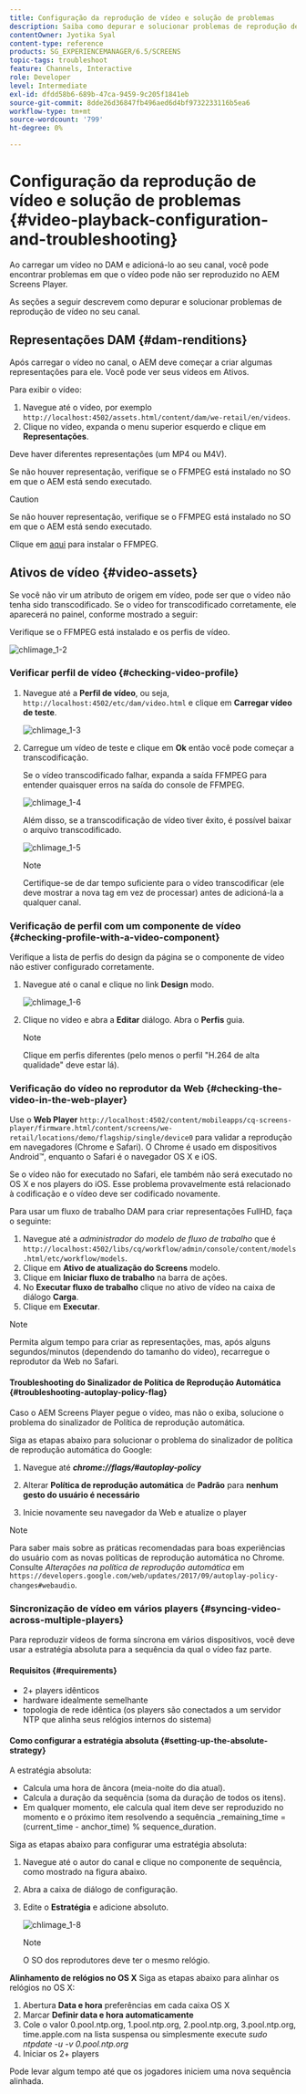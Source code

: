 ```yaml
---
title: Configuração da reprodução de vídeo e solução de problemas
description: Saiba como depurar e solucionar problemas de reprodução de vídeo no seu canal do AEM Screens.
contentOwner: Jyotika Syal
content-type: reference
products: SG_EXPERIENCEMANAGER/6.5/SCREENS
topic-tags: troubleshoot
feature: Channels, Interactive
role: Developer
level: Intermediate
exl-id: dfdd58b6-689b-47ca-9459-9c205f1841eb
source-git-commit: 8dde26d36847fb496aed6d4bf9732233116b5ea6
workflow-type: tm+mt
source-wordcount: '799'
ht-degree: 0%

---
```


# Configuração da reprodução de vídeo e solução de problemas {#video-playback-configuration-and-troubleshooting}

Ao carregar um vídeo no DAM e adicioná-lo ao seu canal, você pode encontrar problemas em que o vídeo pode não ser reproduzido no AEM Screens Player.

As seções a seguir descrevem como depurar e solucionar problemas de reprodução de vídeo no seu canal.

## Representações DAM {#dam-renditions}

Após carregar o vídeo no canal, o AEM deve começar a criar algumas representações para ele. Você pode ver seus vídeos em Ativos.

Para exibir o vídeo:

1. Navegue até o vídeo, por exemplo `http://localhost:4502/assets.html/content/dam/we-retail/en/videos`.
1. Clique no vídeo, expanda o menu superior esquerdo e clique em **Representações**.

Deve haver diferentes representações (um MP4 ou M4V).

Se não houver representação, verifique se o FFMPEG está instalado no SO em que o AEM está sendo executado.

>[!CAUTION]
>
>Se não houver representação, verifique se o FFMPEG está instalado no SO em que o AEM está sendo executado.
>
>Clique em [aqui](https://www.ffmpeg.org/download.html) para instalar o FFMPEG.

## Ativos de vídeo {#video-assets}

Se você não vir um atributo de origem em vídeo, pode ser que o vídeo não tenha sido transcodificado. Se o vídeo for transcodificado corretamente, ele aparecerá no painel, conforme mostrado a seguir:

Verifique se o FFMPEG está instalado e os perfis de vídeo.

![chlimage_1-2](assets/chlimage_1-2.png)

### Verificar perfil de vídeo {#checking-video-profile}

1. Navegue até a **Perfil de vídeo**, ou seja, `http://localhost:4502/etc/dam/video.html` e clique em **Carregar vídeo de teste**.

   ![chlimage_1-3](assets/chlimage_1-3.png)

1. Carregue um vídeo de teste e clique em **Ok** então você pode começar a transcodificação.

   Se o vídeo transcodificado falhar, expanda a saída FFMPEG para entender quaisquer erros na saída do console de FFMPEG.

   ![chlimage_1-4](assets/chlimage_1-4.png)

   Além disso, se a transcodificação de vídeo tiver êxito, é possível baixar o arquivo transcodificado.

   ![chlimage_1-5](assets/chlimage_1-5.png)

   >[!NOTE]
   >
   >Certifique-se de dar tempo suficiente para o vídeo transcodificar (ele deve mostrar a nova tag em vez de processar) antes de adicioná-la a qualquer canal.

### Verificação de perfil com um componente de vídeo {#checking-profile-with-a-video-component}

Verifique a lista de perfis do design da página se o componente de vídeo não estiver configurado corretamente.

1. Navegue até o canal e clique no link **Design** modo.

   ![chlimage_1-6](assets/chlimage_1-6.png)

1. Clique no vídeo e abra a **Editar** diálogo. Abra o **Perfis** guia.

   >[!NOTE]
   >Clique em perfis diferentes (pelo menos o perfil &quot;H.264 de alta qualidade&quot; deve estar lá).

### Verificação do vídeo no reprodutor da Web {#checking-the-video-in-the-web-player}

Use o **Web Player** `http://localhost:4502/content/mobileapps/cq-screens-player/firmware.html/content/screens/we-retail/locations/demo/flagship/single/device0` para validar a reprodução em navegadores (Chrome e Safari). O Chrome é usado em dispositivos Android™, enquanto o Safari é o navegador OS X e iOS.

Se o vídeo não for executado no Safari, ele também não será executado no OS X e nos players do iOS. Esse problema provavelmente está relacionado à codificação e o vídeo deve ser codificado novamente.

Para usar um fluxo de trabalho DAM para criar representações FullHD, faça o seguinte:

1. Navegue até a *administrador do modelo de fluxo de trabalho* que é `http://localhost:4502/libs/cq/workflow/admin/console/content/models.html/etc/workflow/models`.
1. Clique em **Ativo de atualização do Screens** modelo.
1. Clique em **Iniciar fluxo de trabalho** na barra de ações.
1. No **Executar fluxo de trabalho** clique no ativo de vídeo na caixa de diálogo **Carga**.
1. Clique em **Executar**.

>[!NOTE]
>
>Permita algum tempo para criar as representações, mas, após alguns segundos/minutos (dependendo do tamanho do vídeo), recarregue o reprodutor da Web no Safari.

#### Troubleshooting do Sinalizador de Política de Reprodução Automática {#troubleshooting-autoplay-policy-flag}

Caso o AEM Screens Player pegue o vídeo, mas não o exiba, solucione o problema do sinalizador de Política de reprodução automática.

Siga as etapas abaixo para solucionar o problema do sinalizador de política de reprodução automática do Google:

1. Navegue até ***chrome://flags/#autoplay-policy***
1. Alterar **Política de reprodução automática** de **Padrão** para **nenhum gesto do usuário é necessário**

1. Inicie novamente seu navegador da Web e atualize o player

>[!NOTE]
>
>Para saber mais sobre as práticas recomendadas para boas experiências do usuário com as novas políticas de reprodução automática no Chrome. Consulte *Alterações na política de reprodução automática* em `https://developers.google.com/web/updates/2017/09/autoplay-policy-changes#webaudio`.

### Sincronização de vídeo em vários players {#syncing-video-across-multiple-players}

Para reproduzir vídeos de forma síncrona em vários dispositivos, você deve usar a estratégia absoluta para a sequência da qual o vídeo faz parte.

#### Requisitos {#requirements}

* 2+ players idênticos
* hardware idealmente semelhante
* topologia de rede idêntica (os players são conectados a um servidor NTP que alinha seus relógios internos do sistema)

#### Como configurar a estratégia absoluta {#setting-up-the-absolute-strategy}

A estratégia absoluta:

* Calcula uma hora de âncora (meia-noite do dia atual).
* Calcula a duração da sequência (soma da duração de todos os itens).
* Em qualquer momento, ele calcula qual item deve ser reproduzido no momento e o próximo item resolvendo a sequência _remaining_time = (current_time - anchor_time) % sequence_duration.

Siga as etapas abaixo para configurar uma estratégia absoluta:

1. Navegue até o autor do canal e clique no componente de sequência, como mostrado na figura abaixo.
1. Abra a caixa de diálogo de configuração.
1. Edite o **Estratégia** e adicione absoluto.

   ![chlimage_1-8](assets/chlimage_1-8.png)

   >[!NOTE]
   >O SO dos reprodutores deve ter o mesmo relógio.

**Alinhamento de relógios no OS X** Siga as etapas abaixo para alinhar os relógios no OS X:

1. Abertura **Data e hora** preferências em cada caixa OS X
1. Marcar **Definir data e hora automaticamente**
1. Cole o valor 0.pool.ntp.org, 1.pool.ntp.org, 2.pool.ntp.org, 3.pool.ntp.org, time.apple.com na lista suspensa ou simplesmente execute *sudo ntpdate -u -v 0.pool.ntp.org*
1. Iniciar os 2+ players

Pode levar algum tempo até que os jogadores iniciem uma nova sequência alinhada.
